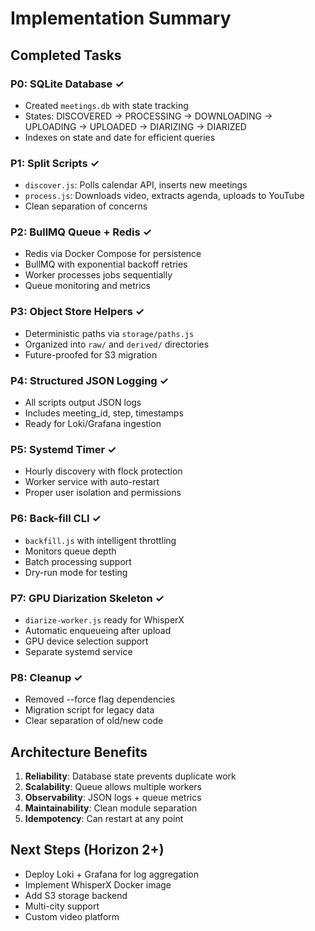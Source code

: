 # Implementation Summary

## Completed Tasks

### P0: SQLite Database ✓
- Created `meetings.db` with state tracking
- States: DISCOVERED → PROCESSING → DOWNLOADING → UPLOADING → UPLOADED → DIARIZING → DIARIZED
- Indexes on state and date for efficient queries

### P1: Split Scripts ✓
- `discover.js`: Polls calendar API, inserts new meetings
- `process.js`: Downloads video, extracts agenda, uploads to YouTube
- Clean separation of concerns

### P2: BullMQ Queue + Redis ✓
- Redis via Docker Compose for persistence
- BullMQ with exponential backoff retries
- Worker processes jobs sequentially
- Queue monitoring and metrics

### P3: Object Store Helpers ✓
- Deterministic paths via `storage/paths.js`
- Organized into `raw/` and `derived/` directories
- Future-proofed for S3 migration

### P4: Structured JSON Logging ✓
- All scripts output JSON logs
- Includes meeting_id, step, timestamps
- Ready for Loki/Grafana ingestion

### P5: Systemd Timer ✓
- Hourly discovery with flock protection
- Worker service with auto-restart
- Proper user isolation and permissions

### P6: Back-fill CLI ✓
- `backfill.js` with intelligent throttling
- Monitors queue depth
- Batch processing support
- Dry-run mode for testing

### P7: GPU Diarization Skeleton ✓
- `diarize-worker.js` ready for WhisperX
- Automatic enqueueing after upload
- GPU device selection support
- Separate systemd service

### P8: Cleanup ✓
- Removed --force flag dependencies
- Migration script for legacy data
- Clear separation of old/new code

## Architecture Benefits

1. **Reliability**: Database state prevents duplicate work
2. **Scalability**: Queue allows multiple workers
3. **Observability**: JSON logs + queue metrics
4. **Maintainability**: Clean module separation
5. **Idempotency**: Can restart at any point

## Next Steps (Horizon 2+)

- Deploy Loki + Grafana for log aggregation
- Implement WhisperX Docker image
- Add S3 storage backend
- Multi-city support
- Custom video platform